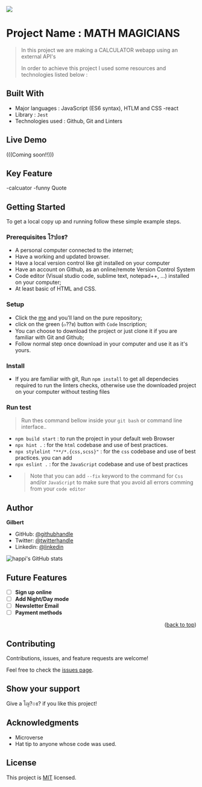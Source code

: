 ![](https://img.shields.io/badge/Microverse-blueviolet)

# Project Name :  MATH MAGICIANS

> In this project we are making a CALCULATOR webapp using an external API's
>
>
> In order to achieve this project I used some resources and technologies listed below :
## Built With

- Major languages : JavaScript (ES6 syntax), HTLM and CSS
 -react
- Library : `Jest` 
- Technologies used : Github, Git and Linters

## Live Demo

(((Coming soon!!)))

## Key Feature
-calcuator
-funny Quote

## Getting Started

To get a local copy up and running follow these simple example steps.

### Prerequisites โ?ป๏ธ?

- A personal computer connected to the internet;
- Have a working and updated browser.
- Have a local version control like git installed on your computer
- Have an account on Github, as an online/remote Version Control System
- Code editor (Visual studio code, sublime text, notepad++, ...) installed on your computer;
- At least basic of HTML and CSS.

### Setup 

- Click the [me]() and you'll land on the pure repository;
- click on the green (๐??ข) button with `Code` Inscription;
- You can choose to download the project or just clone it if you are familiar with Git and Github;
- Follow normal step once download in your computer and use it as it's yours.

### Install

- If you are familiar with git, Run `npm install` to get all dependecies required to run the linters checks, otherwise use the downloaded project on your computer without testing files

### Run test

> Run thes command bellow inside your `git bash` or command line interface..

- `npm build start` : to run the project in your default web Browser
- `npx hint .` : for the `html` codebase and use of best practices.
- `npx stylelint "**/*.{css,scss}"` : for the `css` codebase and use of best practices. you can add
- `npx eslint .` : for the `JavaScript` codebase and use of best practices
- > Note that you can add `--fix` keyword to the command for `Css` and/or `JavaScript` to make sure that you avoid all errors comming from your `code editor`

## Author

 **Gilbert**

- GitHub: [@githubhandle](https://github.com/gilberthappi)
- Twitter: [@twitterhandle](https://twitter.com/dushimimanagil3)
- Linkedin: [@linkedin](https://www.linkedin.com/in/dushimimana-gilbert-happi-997b2a262/)

![happi's GitHub stats](https://github-readme-stats.vercel.app/api?username=gilberthappi&count_private=true&theme=dark&show_icons=true)



## Future Features <a name="future-features"></a>
- [ ] **Sign up online**
- [ ] **Add Night/Day mode**
- [ ] **Newsletter Email**
- [ ] **Payment methods**

<p align="right">(<a href="#readme-top">back to top</a>)</p>


## Contributing

Contributions, issues, and feature requests are welcome!

Feel free to check the [issues page](../../issues/).

## Show your support

Give a โญ?๏ธ? if you like this project!

## Acknowledgments

- Microverse
- Hat tip to anyone whose code was used.

##  License

This project is [MIT](./MIT.md) licensed.
